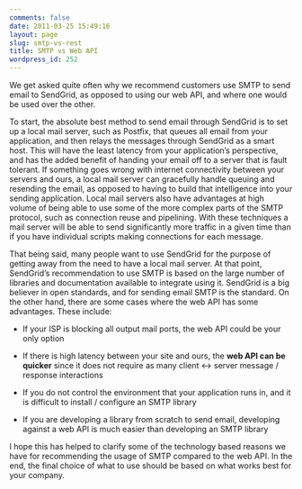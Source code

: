 ```yaml
---
comments: false
date: 2011-03-25 15:49:16
layout: page
slug: smtp-vs-rest
title: SMTP vs Web API
wordpress_id: 252
---
```


We get asked quite often why we recommend customers use SMTP to send email to SendGrid, as opposed to using our web API, and where one would be used over the other.

To start, the absolute best method to send email through SendGrid is to set up a local mail server, such as Postfix, that queues all email from your application, and then relays the messages through SendGrid as a smart host. This will have the least latency from your application’s perspective, and has the added benefit of handing your email off to a server that is fault tolerant. If something goes wrong with internet connectivity between your servers and ours, a local mail server can gracefully handle queuing and resending the email, as opposed to having to build that intelligence into your sending application. Local mail servers also have advantages at high volume of being able to use some of the more complex parts of the SMTP protocol, such as connection reuse and pipelining. With these techniques a mail server will be able to send significantly more traffic in a given time than if you have individual scripts making connections for each message.

That being said, many people want to use SendGrid for the purpose of getting away from the need to have a local mail server. At that point, SendGrid’s recommendation to use SMTP is based on the large number of libraries and documentation available to integrate using it. SendGrid is a big believer in open standards, and for sending email SMTP is the standard. On the other hand, there are some cases where the web API has some advantages. These include:



	
  * If your ISP is blocking all output mail ports, the web API could be your only option

	
  * If there is high latency between your site and ours, the **web API can be quicker** since it does not require as many client <-> server message / response interactions

	
  * If you do not control the environment that your application runs in, and it is difficult to install / configure an SMTP library

	
  * If you are developing a library from scratch to send email, developing against a web API is much easier than developing an SMTP library


I hope this has helped to clarify some of the technology based reasons we have for recommending the usage of SMTP compared to the web API. In the end, the final choice of what to use should be based on what works best for your company.

